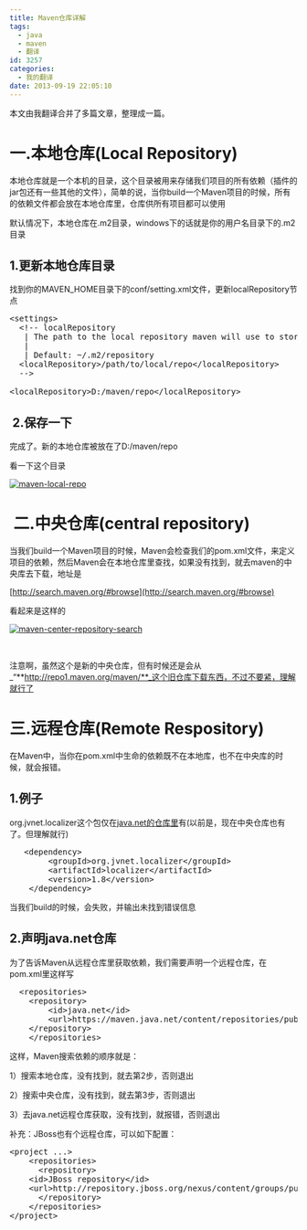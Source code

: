 ```yaml
---
title: Maven仓库详解
tags:
  - java
  - maven
  - 翻译
id: 3257
categories:
  - 我的翻译
date: 2013-09-19 22:05:10
---
```


本文由我翻译合并了多篇文章，整理成一篇。

# 一.本地仓库(Local Repository)

本地仓库就是一个本机的目录，这个目录被用来存储我们项目的所有依赖（插件的jar包还有一些其他的文件），简单的说，当你build一个Maven项目的时候，所有的依赖文件都会放在本地仓库里，仓库供所有项目都可以使用

默认情况下，本地仓库在.m2目录，windows下的话就是你的用户名目录下的.m2目录

## 1.更新本地仓库目录

找到你的MAVEN_HOME目录下的conf/setting.xml文件，更新localRepository节点
<pre class="lang:default decode:true" title="maven_home/conf/setting.xml">&lt;settings&gt;
  &lt;!-- localRepository
   | The path to the local repository maven will use to store artifacts.
   |
   | Default: ~/.m2/repository
  &lt;localRepository&gt;/path/to/local/repo&lt;/localRepository&gt;
  --&gt;

&lt;localRepository&gt;D:/maven/repo&lt;/localRepository&gt;</pre>

##  2.保存一下

完成了。新的本地仓库被放在了D:/maven/repo

看一下这个目录

[![maven-local-repo](/images/4bc19a12bd7d869d840c872a9c3bdbfbd55d339c.png)](http://leaverimage.b0.upaiyun.com/2013/09/maven-local-repo.png)

#  二.中央仓库(central repository)

当我们build一个Maven项目的时候，Maven会检查我们的pom.xml文件，来定义项目的依赖，然后Maven会在本地仓库里查找，如果没有找到，就去maven的中央库去下载，地址是

[http://search.maven.org/#browse](http://search.maven.org/#browse)

看起来是这样的

[![maven-center-repository-search](/images/1b90bc7c3b841d566a18777d661d40b159a29b16.png)](http://leaverimage.b0.upaiyun.com/2013/09/maven-center-repository-search.png)

&nbsp;

注意啊，虽然这个是新的中央仓库，但有时候还是会从_“**http://repo1.maven.org/maven/**_这个旧仓库下载东西，不过不要紧，理解就行了

# 三.远程仓库(Remote Respository)

在Maven中，当你在pom.xml中生命的依赖既不在本地库，也不在中央库的时候，就会报错。

## 1.例子

org.jvnet.localizer这个包仅在[java.net的仓库里](https://maven.java.net/content/repositories/public/)有(以前是，现在中央仓库也有了。但理解就行)
<pre class="lang:default decode:true" title="pom.xml">   &lt;dependency&gt;
        &lt;groupId&gt;org.jvnet.localizer&lt;/groupId&gt;
        &lt;artifactId&gt;localizer&lt;/artifactId&gt;
        &lt;version&gt;1.8&lt;/version&gt;
    &lt;/dependency&gt;</pre>
当我们build的时候，会失败，并输出未找到错误信息

## 2.声明java.net仓库

为了告诉Maven从远程仓库里获取依赖，我们需要声明一个远程仓库，在pom.xml里这样写
<pre class="lang:default decode:true">  &lt;repositories&gt;
	&lt;repository&gt;
	    &lt;id&gt;java.net&lt;/id&gt;
	    &lt;url&gt;https://maven.java.net/content/repositories/public/&lt;/url&gt;
	&lt;/repository&gt;
    &lt;/repositories&gt;</pre>
这样，Maven搜索依赖的顺序就是：

1）搜索本地仓库，没有找到，就去第2步，否则退出

2）搜索中央仓库，没有找到，就去第3步，否则退出

3）去java.net远程仓库获取，没有找到，就报错，否则退出

补充：JBoss也有个远程仓库，可以如下配置：
<pre class="lang:default decode:true">&lt;project ...&gt;
    &lt;repositories&gt;
      &lt;repository&gt;
	&lt;id&gt;JBoss repository&lt;/id&gt;
	&lt;url&gt;http://repository.jboss.org/nexus/content/groups/public/&lt;/url&gt;
      &lt;/repository&gt;
    &lt;/repositories&gt;
&lt;/project&gt;</pre>